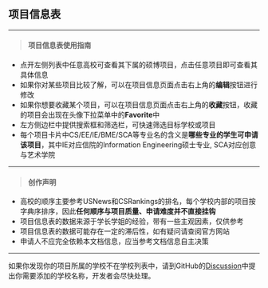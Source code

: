## 项目信息表

---

> #### 项目信息表使用指南

* 点开左侧列表中任意高校可查看其下属的硕博项目，点击任意项目即可查看其具体信息
* 如果你对某些项目比较了解，可以在项目信息页面点击右上角的**编辑**按钮进行修改
* 如果你想要收藏某个项目，可以在项目信息页面点击右上角的**收藏**按钮，收藏的项目会出现在头像下拉菜单中的**Favorite**中
* 左方侧边栏中提供搜索框和筛选栏，可快速筛选目标学校或项目
* 每个项目卡片中CS/EE/IE/BME/SCA等专业名的含义是**哪些专业的学生可申请该项目**，其中IE对应信院的Information Engineering硕士专业, SCA对应创意与艺术学院
---

> #### 创作声明

* 高校的顺序主要参考USNews和CSRankings的排名，每个学校内部的项目按字典序排序，因此**任何顺序与项目质量、申请难度并不直接挂钩**
* 项目信息表的数据来源于学长学姐的经验，带有一些主观因素，仅供参考
* 项目信息表的数据可能存在一定的滞后性，如有疑问请查阅官方网站
* 申请人不应完全依赖本文档信息，应当参考文档信息自主决策

---

如果你发现你的项目所属的学校不在学校列表中，请到GitHub的[Discussion](https://github.com/orgs/OpenSIST/discussions/23)中提出你需要添加的学校名称，开发者会尽快处理。
